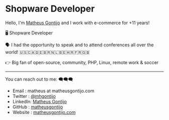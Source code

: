 # Shopware Developer

Hello, I'm [Matheus Gontijo](https://www.matheusgontijo.com/) and I work with e-commerce for +11 years!

🖥️ Shopware Developer

🗣️ I had the opportunity to speak and to attend conferences all over the world! 🇺🇸🇨🇦🇩🇪🇧🇷🇳🇱🇧🇪🇭🇷🇫🇷🇬🇧

👉 Big fan of open-source, community, PHP, Linux, remote work & soccer

------


You can reach out to me: 🗨️🗨️🗨️
- Email   : matheus at matheusgontijo.com
- Twitter : [@mhgontijo](https://twitter.com/mhgontijo)
- LinkedIn: [Matheus Gontijo](https://twitter.com/mhgontijo)
- GitHub  : [matheusgontijo](https://github.com/matheusgontijo)
- Website : [matheusgontijo.com](https://www.matheusgontijo.com)
